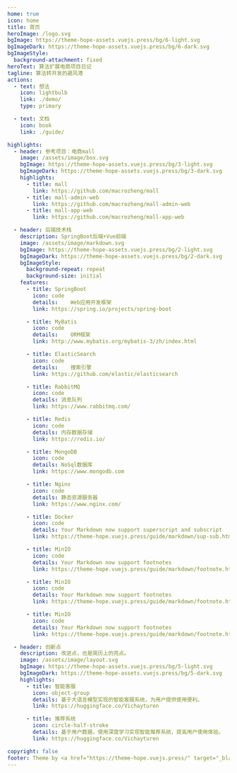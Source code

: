 ```yaml
---
home: true
icon: home
title: 首页
heroImage: /logo.svg
bgImage: https://theme-hope-assets.vuejs.press/bg/6-light.svg
bgImageDark: https://theme-hope-assets.vuejs.press/bg/6-dark.svg
bgImageStyle:
  background-attachment: fixed
heroText: 算法扩展电商项目日记
tagline: 算法转开发的避风港
actions:
  - text: 想法
    icon: lightbulb
    link: ./demo/
    type: primary

  - text: 文档
    icon: book
    link: ./guide/

highlights:
  - header: 参考项目：电商mall
    image: /assets/image/box.svg
    bgImage: https://theme-hope-assets.vuejs.press/bg/3-light.svg
    bgImageDark: https://theme-hope-assets.vuejs.press/bg/3-dark.svg
    highlights:
      - title: mall
        link: https://github.com/macrozheng/mall
      - title: mall-admin-web
        link: https://github.com/macrozheng/mall-admin-web
      - title: mall-app-web
        link: https://github.com/macrozheng/mall-app-web

  - header: 后端技术栈
    description: SpringBoot后端+Vue前端
    image: /assets/image/markdown.svg
    bgImage: https://theme-hope-assets.vuejs.press/bg/2-light.svg
    bgImageDark: https://theme-hope-assets.vuejs.press/bg/2-dark.svg
    bgImageStyle:
      background-repeat: repeat
      background-size: initial
    features:
      - title: SpringBoot
        icon: code
        details: 	Web应用开发框架
        link: https://spring.io/projects/spring-boot

      - title: MyBatis
        icon: code
        details: 	ORM框架
        link: http://www.mybatis.org/mybatis-3/zh/index.html

      - title: ElasticSearch
        icon: code
        details: 	搜索引擎
        link: https://github.com/elastic/elasticsearch

      - title: RabbitMQ
        icon: code
        details: 消息队列
        link: https://www.rabbitmq.com/

      - title: Redis
        icon: code
        details: 内存数据存储
        link: https://redis.io/

      - title: MongoDB
        icon: code
        details: NoSql数据库
        link: https://www.mongodb.com

      - title: Nginx
        icon: code
        details: 静态资源服务器
        link: https://www.nginx.com/

      - title: Docker
        icon: code
        details: Your Markdown now support superscript and subscript
        link: https://theme-hope.vuejs.press/guide/markdown/sup-sub.html

      - title: MinIO
        icon: code
        details: Your Markdown now support footnotes
        link: https://theme-hope.vuejs.press/guide/markdown/footnote.html

      - title: MinIO
        icon: code
        details: Your Markdown now support footnotes
        link: https://theme-hope.vuejs.press/guide/markdown/footnote.html

      - title: MinIO
        icon: code
        details: Your Markdown now support footnotes
        link: https://theme-hope.vuejs.press/guide/markdown/footnote.html

  - header: 创新点
    description: 改进点，也是简历上的亮点。
    image: /assets/image/layout.svg
    bgImage: https://theme-hope-assets.vuejs.press/bg/5-light.svg
    bgImageDark: https://theme-hope-assets.vuejs.press/bg/5-dark.svg
    highlights:
      - title: 智能客服
        icon: object-group
        details: 基于大语言模型实现的智能客服系统，为用户提供使用便利。
        link: https://huggingface.co/Vichayturen

      - title: 推荐系统
        icon: circle-half-stroke
        details: 基于用户数据，使用深度学习实现智能推荐系统，提高用户使用体验。
        link: https://huggingface.co/Vichayturen

copyright: false
footer: Theme by <a href="https://theme-hope.vuejs.press/" target="_blank">VuePress Theme Hope</a> | MIT Licensed, Copyright © 2019-present Mr.Hope
---
```

